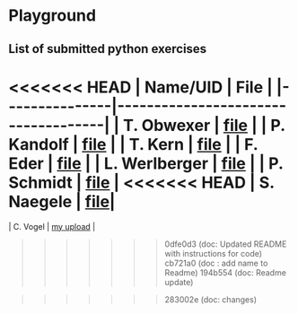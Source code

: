 # Playground

## List of submitted python exercises 

<<<<<<< HEAD
| Name/UID      | File                               |
|---------------|------------------------------------|
| T. Obwexer    | [file](python_ex1/Ex_1_Obwexer.py) |
| P. Kandolf    | [file](python_ex1/kandolf.py)      |
| T. Kern       | [file](python_ex1/test-tk.txt)     |
| F. Eder       | [file](python_ex1/ederfl.py)       |
| L. Werlberger | [file](python_ex1/Werlberger.py)   |
| P. Schmidt    | [file](python_ex1/schmipeter.py)   |
<<<<<<< HEAD
| S. Naegele  | [file](python_ex1/solutuon_ex1_naegle.py)|
=======






| C. Vogel     | [my upload](python_ex1/chrisv.py)   |



>>>>>>> 0dfe0d3 (doc: Updated README with instructions for code)
>>>>>>> cb721a0 (doc : add name to Readme)
>>>>>>> 194b554 (doc: Readme update)

>>>>>>> 283002e (doc: changes)
